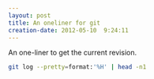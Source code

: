 ```yaml
---
layout: post
title: An oneliner for git
creation-date: 2012-05-10  9:24:11
---
```

An one-liner to get the current revision.

```bash
git log --pretty=format:'%H' | head -n1
```
